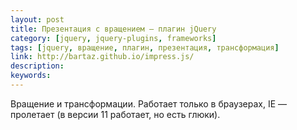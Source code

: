 ```yaml
---
layout: post
title: Презентация с вращением — плагин jQuery
category: [jquery, jquery-plugins, frameworks]
tags: [jquery, вращение, плагин, презентация, трансформация]
link: http://bartaz.github.io/impress.js/
description:
keywords:
---
```


<p>Вращение и трансформации. Работает только в браузерах, IE — пролетает (в версии 11 работает, но есть глюки).</p>
